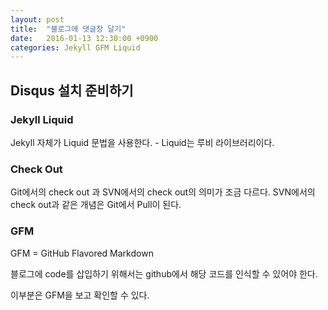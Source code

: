 ```yaml
---
layout: post
title:  "블로그에 댓글창 달기"
date:   2016-01-13 12:30:00 +0900
categories: Jekyll GFM Liquid
---
```


## Disqus 설치 준비하기

### Jekyll Liquid

Jekyll 자체가 Liquid 문법을 사용한다. - Liquid는 루비 라이브러리이다.

### Check Out

Git에서의 check out 과 SVN에서의 check out의 의미가 조금 다르다. SVN에서의 check out과 같은 개념은 Git에서 Pull이 된다.

### GFM

GFM = GitHub Flavored Markdown

블로그에 code를 삽입하기 위해서는 github에서 해당 코드를 인식할 수 있어야 한다.

이부분은 GFM을 보고 확인할 수 있다.
